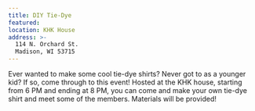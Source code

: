 ```yaml
---
title: DIY Tie-Dye
featured:
location: KHK House
address: >-
  114 N. Orchard St.
  Madison, WI 53715
---
```


Ever wanted to make some cool tie-dye shirts? Never got to as a younger kid? If so, come through to this event! Hosted at the KHK house, starting from 6 PM and ending at 8 PM, you can come and make your own tie-dye shirt and meet some of the members. Materials will be provided!